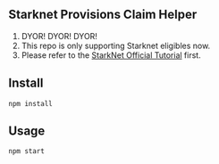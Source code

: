 ## Starknet Provisions Claim Helper

1. DYOR! DYOR! DYOR!
1. This repo is only supporting Starknet eligibles now.
1. Please refer to the
   [StarkNet Official Tutorial](https://github.com/starknet-io/provisions-data?tab=readme-ov-file#claiming-strk-outside-the-provisions-portal)
   first.

## Install

`npm install`

## Usage

`npm start`
